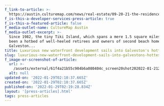 ```yaml
---
f_link-to-article: >-
  https://austin.culturemap.com/news/real-estate/09-20-21-the-residences-at-tiki-island-galveston-for-sale-nan-properties-aus/
f_is-this-a-developer-services-press-article: true
f_is-this-a-featured-article: false
f_media-outlet-name: CultureMap Austin
f_media-outlet-excerpt: >-
  Since 1982, the tiny Tiki Island, which spans a mere 1.5 square miles, has
  been a hotbed of well-heeled retirees and owners of second beach homes in
  Galveston...
title: Luxurious new waterfront development sails into Galveston's hottest island
slug: luxurious-new-waterfront-development-sails-into-galvestons-hottest-island-3
f_image-or-screenshot-of-article:
  url: >-
    /assets/external/61f4a21b55c904b6a080404c_screen20shot202022-01-2120at2010.07.00%20AM.png
  alt: null
updated-on: '2022-01-29T02:10:37.665Z'
created-on: '2022-01-29T02:10:37.665Z'
published-on: '2022-01-29T02:19:28.834Z'
layout: '[press-articles].html'
tags: press-articles
---
```



